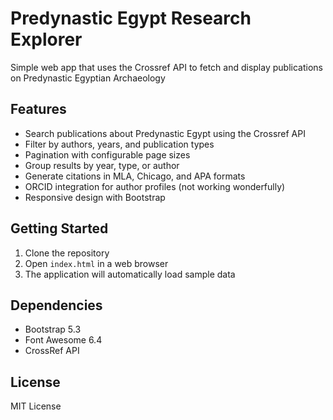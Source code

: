 # Predynastic Egypt Research Explorer

Simple web app that uses the Crossref API to fetch and display publications on Predynastic Egyptian Archaeology 

## Features

- Search publications about Predynastic Egypt using the Crossref API
- Filter by authors, years, and publication types
- Pagination with configurable page sizes
- Group results by year, type, or author
- Generate citations in MLA, Chicago, and APA formats
- ORCID integration for author profiles (not working wonderfully)
- Responsive design with Bootstrap

## Getting Started

1. Clone the repository
2. Open `index.html` in a web browser
3. The application will automatically load sample data

## Dependencies

- Bootstrap 5.3
- Font Awesome 6.4
- CrossRef API

## License

MIT License
